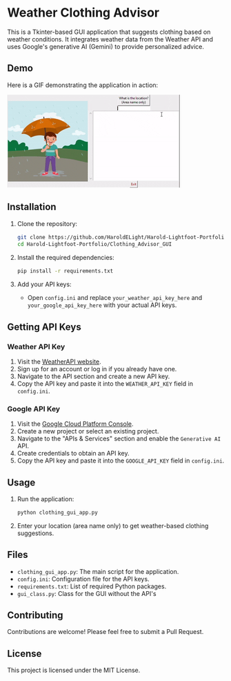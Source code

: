 # Weather Clothing Advisor

This is a Tkinter-based GUI application that suggests clothing based on weather conditions. It integrates weather data from the Weather API and uses Google's generative AI (Gemini) to provide personalized advice.

## Demo

Here is a GIF demonstrating the application in action:

![GUI Demo](GUI_demo.gif)

## Installation

1. Clone the repository:
    ```bash
    git clone https://github.com/HaroldELight/Harold-Lightfoot-Portfolio.git
    cd Harold-Lightfoot-Portfolio/Clothing_Advisor_GUI
    ```

2. Install the required dependencies:
    ```bash
    pip install -r requirements.txt
    ```

3. Add your API keys:
    - Open `config.ini` and replace `your_weather_api_key_here` and `your_google_api_key_here` with your actual API keys.

## Getting API Keys

### Weather API Key

1. Visit the [WeatherAPI website](https://www.weatherapi.com/).
2. Sign up for an account or log in if you already have one.
3. Navigate to the API section and create a new API key.
4. Copy the API key and paste it into the `WEATHER_API_KEY` field in `config.ini`.

### Google API Key

1. Visit the [Google Cloud Platform Console](https://console.cloud.google.com/).
2. Create a new project or select an existing project.
3. Navigate to the "APIs & Services" section and enable the `Generative AI` API.
4. Create credentials to obtain an API key.
5. Copy the API key and paste it into the `GOOGLE_API_KEY` field in `config.ini`.

## Usage

1. Run the application:
    ```bash
    python clothing_gui_app.py
    ```

2. Enter your location (area name only) to get weather-based clothing suggestions.

## Files

- `clothing_gui_app.py`: The main script for the application.
- `config.ini`: Configuration file for the API keys.
- `requirements.txt`: List of required Python packages.
- `gui_class.py`: Class for the GUI without the API's

## Contributing

Contributions are welcome! Please feel free to submit a Pull Request.

## License

This project is licensed under the MIT License.
